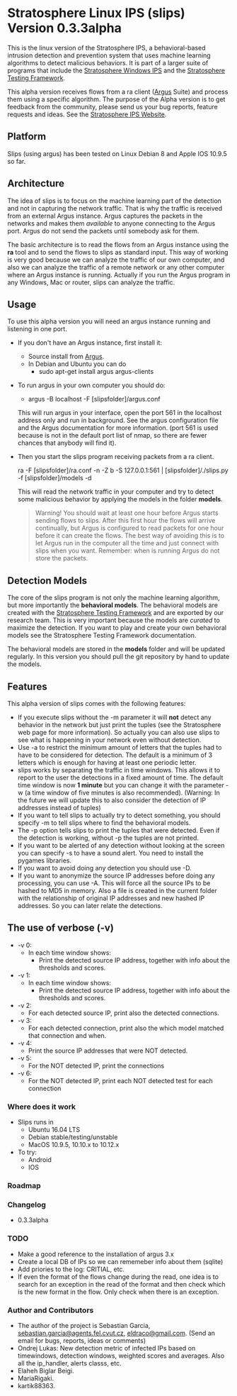 # Stratosphere Linux IPS (slips) Version 0.3.3alpha
This is the linux version of the Stratosphere IPS, a behavioral-based intrusion detection and prevention system that uses machine learning algorithms to detect malicious behaviors. It is part of a larger suite of programs that include the [Stratosphere Windows IPS] and the [Stratosphere Testing Framework].

This alpha version receives flows from a ra client ([Argus] Suite) and process them using a specific algorithm. The purpose of the Alpha version is to get feedback from the community, please send us your bug reports, feature requests and ideas. See the [Stratosphere IPS Website](https://stratosphereips.org).

## Platform
Slips (using argus) has been tested on Linux Debian 8 and Apple IOS 10.9.5 so far.

## Architecture
The idea of slips is to focus on the machine learning part of the detection and not in capturing the network traffic. That is why the traffic is received from an external Argus instance. Argus captures the packets in the networks and makes them _available_ to anyone connecting to the Argus port. Argus do not send the packets until somebody ask for them.

The basic architecture is to read the flows from an Argus instance using the __ra__ tool and to send the flows to slips as standard input. This way of working is very good because we can analyze the traffic of our own computer, and also we can analyze the traffic of a remote network or any other computer where an Argus instance is running. Actually if you run the Argus program in any Windows, Mac or router, slips can analyze the traffic.

## Usage
To use this alpha version you will need an argus instance running and listening in one port.

- If you don't have an Argus instance, first install it:
    - Source install from [Argus].
    - In Debian and Ubuntu you can do
        - sudo apt-get install argus argus-clients

- To run argus in your own computer you should do:
    - argus -B localhost -F [slipsfolder]/argus.conf

    This will run argus in your interface, open the port 561 in the localhost address only and run in background. See the argus configuration file and the Argus documentation for more information. (port 561 is used because is not in the default port list of nmap, so there are fewer chances that anybody will find it).

- Then you start the slips program receiving packets from a ra client.

    ra -F [slipsfolder]/ra.conf -n -Z b -S 127.0.0.1:561 | [slipsfolder]/./slips.py -f [slipsfolder]/models -d

    This will read the network traffic in your computer and try to detect some malicious behavior by applying the models in the folder __models__.

    > Warning! You should wait at least one hour before Argus starts sending flows to slips. After this first hour the flows will arrive continually, but Argus is configured to read packets for one hour before it can create the flows. The best way of avoiding this is to let Argus run in the computer all the time and just connect with slips when you want. Remember: when is running Argus do not store the packets.

## Detection Models
The core of the slips program is not only the machine learning algorithm, but more importantly the __behavioral models__. The behavioral models are created with the [Stratosphere Testing Framework] and are exported by our research team. This is very important because the models are _curated_ to maximize the detection. If you want to play and create your own behavioral models see the Stratosphere Testing Framework documentation.

The behavioral models are stored in the __models__ folder and will be updated regularly. In this version you should pull the git repository by hand to update the models.

## Features 
This alpha version of slips comes with the following features:

- If you execute slips without the -m parameter it will __not__ detect any behavior in the network but just print the tuples (see the Stratosphere web page for more information). So actually you can also use slips to see what is happening in your network even without detection.
- Use -a to restrict the minimum amount of letters that the tuples had to have to be considered for detection. The default is a minimum of 3 letters which is enough for having at least one periodic letter.
- slips works by separating the traffic in time windows. This allows it to report to the user the detections in a fixed amount of time. The default time window is now __1 minute__ but you can change it with the parameter -w (a time window of five minutes is also recommended). (Warning: In the future we will update this to also consider the detection of IP addresses instead of tuples)
- If you want to tell slips to actually try to detect something, you should specify -m to tell slips where to find the behavioral models.
- The -p option tells slips to print the tuples that were detected. Even if the detection is working, without -p the tuples are not printed.
- If you want to be alerted of any detection without looking at the screen you can specify -s to have a sound alert. You need to install the pygames libraries.
- If you want to avoid doing any detection you should use -D.
- If you want to anonymize the source IP addresses before doing any processing, you can use -A. This will force all the source IPs to be hashed to MD5 in memory. Also a file is created in the current folder with the relationship of original IP addresses and new hashed IP addresses. So you can later relate the detections.


## The use of verbose (-v)

- -v 0: 
    - In each time window shows:
        - Print the detected source IP address, together with info about the thresholds and scores.
- -v 1: 
    - In each time window shows:
        - Print the detected source IP address, together with info about the thresholds and scores.
- -v 2: 
    - For each detected source IP, print also the detected connections.
- -v 3: 
    - For each detected connection, print also the which model matched that connection and when.
- -v 4: 
    - Print the source IP addresses that were NOT detected.
- -v 5: 
    - For the NOT detected IP, print the connections
- -v 6: 
    - For the NOT detected IP, print each NOT detected test for each connection



[Argus]: http://qosient.com/argus/ "Argus"
[Stratosphere Testing Framework]: https://github.com/stratosphereips/StratosphereTestingFramework
[Stratosphere Windows IPS]: https://github.com/stratosphereips/StratosphereIps

### Where does it work
- Slips runs in 
    - Ubuntu 16.04 LTS
    - Debian stable/testing/unstable
    - MacOS 10.9.5, 10.10.x to 10.12.x
- To try:
    - Android
    - IOS
### Roadmap

### Changelog

- 0.3.3alpha



### TODO
- Make a good reference to the installation of argus 3.x
- Create a local DB of IPs so we can rememeber info about them (sqlite)
- Add priories to the log: CRITIAL, etc.
- If even the format of the flows change during the read, one idea is to search for an exception in the read of the format and then check which is the new format in the flow. Only check when there is an exception.

### Author and Contributors

- The author of the project is Sebastian Garcia, sebastian.garcia@agents.fel.cvut.cz, eldraco@gmail.com. (Send an email for bugs, reports, ideas or comments)
- Ondrej Lukas: New detection metric of infected IPs based on timewindows, detection windows, weighted scores and averages. Also all the ip_handler, alerts classs, etc. 
- Elaheh Biglar Beigi.
- MariaRigaki.
- kartik88363.
